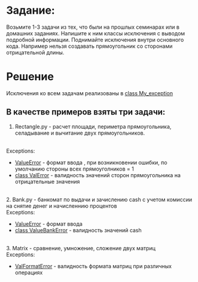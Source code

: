 # Задание:
Возьмите 1-3 задачи из тех, что были на прошлых
семинарах или в домашних заданиях. Напишите к ним
классы исключения с выводом подробной информации.
Поднимайте исключения внутри основного кода. Например
нельзя создавать прямоугольник со сторонами
отрицательной длины.

# Решение
Исключения ко всем задачам реализованы в [class My_exception](My_exception.py)
## В качестве примеров взяты три задачи:
1. Rectangle.py - расчет площади, периметра прямоугольника,
селадывание и вычитание двух прямоугольников.
<br>
    Exceptions:

- [ValueError](Rectangle.py) - формат ввода , при возникновении ошибки, по умолчанию стороны всех прямоуголников = 1
- [class ValError](My_exception.py) - валидность значений сторон прямоугольника на отрицательные значения
<br>
2. Bank.py - банкомат по выдачи и зачислению cash  с учетом комиссии на снятие денег и начисленнию процентов
<br>
    Exceptions:

- [ValueError](Bank.py) - формат ввода
- [class ValueBankError](My_exception.py) - валидность значений cash
<br>
3. Matrix - сравнение, умножение, сложение двух матриц
<br>
    Exceptions:

- [ValFormatError](My_exception.py) - валидность формата матриц при различных операциях


